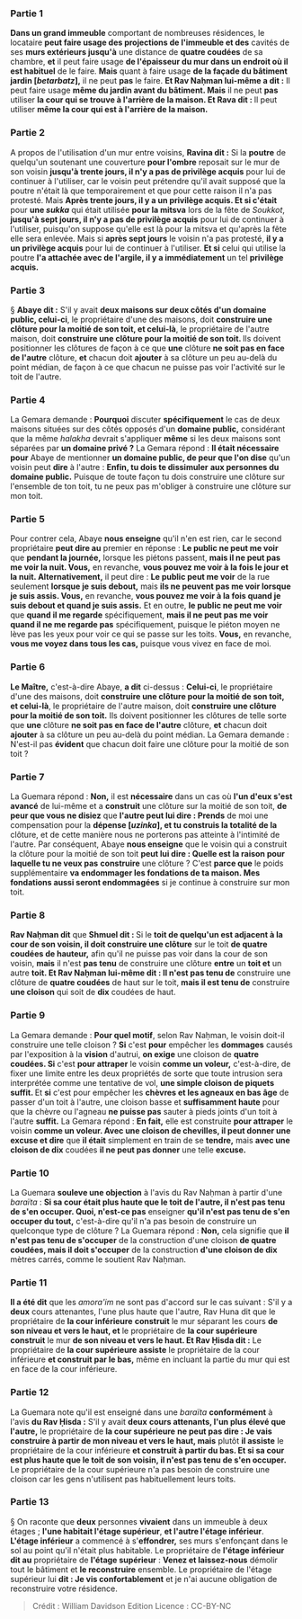 
### Partie 1
<b>Dans un grand immeuble</b> comportant de nombreuses résidences, le locataire <b>peut faire usage des <b>projections de l'immeuble</b> et des</b> cavités de ses <b>murs extérieurs jusqu'à</b> une distance de <b>quatre coudées</b> de sa chambre, <b>et</b> il peut faire usage <b>de l'épaisseur du mur dans un endroit où il est habituel</b> de le faire. <b>Mais</b> quant à faire usage <b>de la façade du bâtiment</b> <b>jardin [<i>betarbatz</i>],</b> il ne peut <b>pas</b> le faire. <b>Et Rav Naḥman lui-même a dit :</b> Il peut faire usage <b>même du <b>jardin avant</b> du bâtiment. Mais</b> il ne peut <b>pas</b> utiliser <b>la cour qui se trouve à l'arrière de la maison. Et Rava dit : </b> Il peut utiliser <b>même la cour qui est à l'arrière de la maison.</b>

### Partie 2
A propos de l'utilisation d'un mur entre voisins, <b>Ravina dit :</b> Si la <b>poutre</b> de quelqu'un soutenant une couverture <b>pour l'ombre</b> reposait sur le mur de son voisin <b>jusqu'à trente jours, il n'y a pas de privilège acquis</b> pour lui de continuer à l'utiliser, car le voisin peut prétendre qu'il avait supposé que la poutre n'était là que temporairement et que pour cette raison il n'a pas protesté. Mais <b>Après trente jours, il y a un privilège acquis. Et si c'était</b> pour <b>une <i>sukka</i></b> qui était utilisée <b>pour la mitsva</b> lors de la fête de <i>Soukkot</i>, <b>jusqu'à sept jours, il n'y a pas de privilège acquis</b> pour lui de continuer à l'utiliser, puisqu'on suppose qu'elle est là pour la mitsva et qu'après la fête elle sera enlevée. Mais si <b>après sept jours</b> le voisin n'a pas protesté, <b>il y a un privilège acquis</b> pour lui de continuer à l'utiliser. <b>Et si</b> celui qui utilise la poutre <b>l'a attachée avec de l'argile, il y a immédiatement</b> un tel <b>privilège acquis.</b>

### Partie 3
§ <b>Abaye dit :</b> S'il y avait <b>deux maisons sur deux côtés d'un domaine public, celui-ci</b>, le propriétaire d'une des maisons, doit <b>construire une clôture pour la moitié de son toit, et celui-là</b>, le propriétaire de l'autre maison, doit <b>construire une clôture pour la moitié de son toit. </b> Ils doivent positionner les clôtures de façon à ce que <b>une</b> clôture <b>ne soit pas en face de l'autre</b> clôture, <b>et</b> chacun doit <b>ajouter</b> à sa clôture un peu au-delà du point médian, de façon à ce que chacun ne puisse pas voir l'activité sur le toit de l'autre.

### Partie 4
La Gemara demande : <b>Pourquoi</b> discuter <b>spécifiquement</b> le cas de deux maisons situées sur des côtés opposés d'un <b>domaine public,</b> considérant que la même <i>halakha</i> devrait s'appliquer <b>même</b> si les deux maisons sont séparées par <b>un domaine privé ?</b> La Gemara répond : <b>Il était nécessaire pour</b> Abaye de mentionner <b>un domaine public, de peur que l'on dise</b> qu'un voisin peut <b>dire</b> à l'autre : <b>Enfin, tu dois te dissimuler</b> <b>aux personnes du domaine public.</b> Puisque de toute façon tu dois construire une clôture sur l'ensemble de ton toit, tu ne peux pas m'obliger à construire une clôture sur mon toit.

### Partie 5
Pour contrer cela, Abaye <b>nous enseigne</b> qu'il n'en est rien, car le second propriétaire <b>peut dire au</b> premier en réponse : <b>Le public ne peut me voir</b> que <b>pendant la journée,</b> lorsque les piétons passent, <b>mais il ne peut pas me voir la nuit. Vous,</b> en revanche, <b>vous pouvez me voir à la fois le jour et la nuit. Alternativement,</b> il peut dire : <b>Le public peut me voir</b> de la rue seulement <b>lorsque je suis debout,</b> mais <b>ils ne peuvent pas me voir lorsque je suis assis. Vous,</b> en revanche, <b>vous pouvez me voir à la fois quand je suis debout et quand je suis assis.</b> Et en outre, <b>le public ne peut me voir</b> que <b>quand il me regarde</b> spécifiquement, <b>mais il ne peut pas me voir quand il ne me regarde pas</b> spécifiquement, puisque le piéton moyen ne lève pas les yeux pour voir ce qui se passe sur les toits. <b>Vous,</b> en revanche, <b>vous me voyez dans tous les cas,</b> puisque vous vivez en face de moi.

### Partie 6
<b>Le Maître,</b> c'est-à-dire Abaye, <b>a dit</b> ci-dessus : <b>Celui-ci</b>, le propriétaire d'une des maisons, doit <b>construire une clôture pour la moitié de son toit, et celui-là</b>, le propriétaire de l'autre maison, doit <b>construire une clôture pour la moitié de son toit.</b> Ils doivent positionner les clôtures de telle sorte que <b>une</b> clôture <b>ne soit pas en face de l'autre</b> clôture, <b>et</b> chacun doit <b>ajouter</b> à sa clôture un peu au-delà du point médian. La Gemara demande : N'est-il pas <b>évident</b> que chacun doit faire une clôture pour la moitié de son toit ?

### Partie 7
La Guemara répond : <b>Non,</b> il est <b>nécessaire</b> dans un cas où <b>l'un d'eux s'est avancé</b> de lui-même et a <b>construit</b> une clôture sur la moitié de son toit, <b>de peur que vous ne disiez</b> que <b>l'autre peut lui dire : Prends</b> de moi une compensation pour la <b>dépense [<i>uzinka</i>], et tu construis la totalité de la</b> clôture, et de cette manière nous ne porterons pas atteinte à l'intimité de l'autre. Par conséquent, Abaye <b>nous enseigne</b> que le voisin qui a construit la clôture pour la moitié de son toit <b>peut lui dire : Quelle est la raison pour laquelle tu ne veux pas</b> <b>construire</b> une clôture ? C'est <b>parce que</b> le poids supplémentaire <b>va endommager les fondations de ta maison. Mes fondations aussi seront endommagées</b> si je continue à construire sur mon toit.

### Partie 8
<b>Rav Naḥman dit</b> que <b>Shmuel dit : </b> Si le <b>toit de quelqu'un est adjacent à la cour de son voisin, il doit construire une clôture</b> sur le toit <b>de quatre coudées de hauteur,</b> afin qu'il ne puisse pas voir dans la cour de son voisin, <b>mais</b> il n'est <b>pas tenu</b> de construire une clôture <b>entre</b> un <b>toit et</b> un autre <b>toit. Et Rav Naḥman lui-même dit : Il n'est pas tenu de</b> construire une clôture de <b>quatre coudées</b> de haut sur le toit, <b>mais il est tenu de</b> construire <b>une cloison</b> qui soit de <b>dix</b> coudées de haut.

### Partie 9
La Gemara demande : <b>Pour quel motif</b>, selon Rav Naḥman, le voisin doit-il construire une telle cloison ? <b>Si</b> c'est <b>pour</b> empêcher les <b>dommages</b> causés par l'exposition à la <b>vision</b> d'autrui, <b>on exige</b> une cloison de <b>quatre coudées. Si</b> c'est <b>pour attraper</b> le voisin <b>comme un voleur,</b> c'est-à-dire, de fixer une limite entre les deux propriétés de sorte que toute intrusion sera interprétée comme une tentative de vol, <b>une simple cloison de piquets suffit. </b> Et <b>si</b> c'est pour empêcher les <b>chèvres et les agneaux en bas âge</b> de passer d'un toit à l'autre, une cloison basse et <b>suffisamment haute</b> pour que la chèvre ou l'agneau <b>ne puisse pas</b> sauter à pieds joints</b> d'un toit à l'autre <b>suffit.</b> La Gemara répond : <b>En fait,</b> elle est construite <b>pour attraper</b> le voisin <b>comme un voleur. Avec une cloison de chevilles, il peut donner une excuse et dire</b> que <b>il était</b> simplement en train de se <b>tendre,</b> mais <b>avec une cloison de dix</b> coudées <b>il ne peut pas donner</b> une telle <b>excuse.</b>

### Partie 10
La Guemara <b>souleve une objection</b> à l'avis du Rav Naḥman à partir d'une <i>baraïta</i> : <b>Si sa cour était plus haute que le toit de l'autre, il n'est pas tenu de s'en occuper. Quoi, n'est-ce pas</b> enseigner <b>qu'il n'est pas tenu de s'en occuper du tout,</b> c'est-à-dire qu'il n'a pas besoin de construire un quelconque type de clôture ? La Guemara répond : <b>Non,</b> cela signifie que <b>il n'est pas tenu de s'occuper</b> de la construction d'une cloison <b>de quatre coudées, mais il doit s'occuper</b> de la construction <b>d'une cloison de dix</b> mètres carrés, comme le soutient Rav Naḥman.

### Partie 11
<b>Il a été dit</b> que les <i>amora'im</i> ne sont pas d'accord sur le cas suivant : S'il y a <b>deux</b> cours attenantes, l'une plus haute que l'autre, Rav Huna dit</b> que le propriétaire de <b>la cour inférieure</b> <b>construit</b> le mur séparant les cours <b>de son niveau et vers le haut, et</b> le propriétaire de <b>la cour supérieure</b> <b>construit</b> le mur <b>de son niveau et vers le haut. Et Rav Ḥisda dit :</b> Le propriétaire de <b>la cour supérieure</b> <b>assiste</b> le propriétaire de la cour inférieure <b>et construit par le bas,</b> même en incluant la partie du mur qui est en face de la cour inférieure.

### Partie 12
La Guemara note qu'il est enseigné</b> dans une <i>baraïta</i> <b>conformément</b> à l'avis <b>du Rav Ḥisda :</b> S'il y avait <b>deux</b> <b>cours attenants, l'un plus élevé que l'autre,</b> le propriétaire de <b>la cour supérieure</b> <b>ne peut pas dire : Je vais construire à partir de mon niveau et vers le haut, mais</b> plutôt <b>il assiste</b> le propriétaire de la cour inférieure <b>et construit à partir du bas. Et si sa cour est plus haute que le toit de son voisin, il n'est pas tenu de s'en occuper.</b> Le propriétaire de la cour supérieure n'a pas besoin de construire une cloison car les gens n'utilisent pas habituellement leurs toits.

### Partie 13
§ On raconte que <b>deux</b> personnes <b>vivaient</b> dans un immeuble à deux étages ; <b>l'une habitait l'étage supérieur</b>, <b>et l'autre l'étage inférieur</b>. <b>L'étage inférieur</b> a commencé à s'<b>effondrer,</b> ses murs s'enfonçant dans le sol au point qu'il n'était plus habitable. Le propriétaire de <b>l'étage inférieur</b> <b>dit au</b> propriétaire de <b>l'étage supérieur</b> : <b>Venez et laissez-nous</b> démolir tout le bâtiment et <b>le reconstruire</b> ensemble. Le propriétaire de l'étage supérieur lui <b>dit : Je vis confortablement</b> et je n'ai aucune obligation de reconstruire votre résidence.

>Crédit : William Davidson Edition
>Licence : CC-BY-NC
